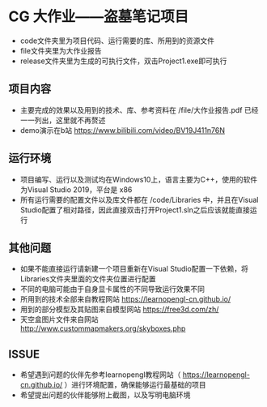 # CG 大作业——盗墓笔记项目

- code文件夹里为项目代码、运行需要的库、所用到的资源文件
- file文件夹里为大作业报告
- release文件夹里为生成的可执行文件，双击Project1.exe即可执行

## 项目内容

- 主要完成的效果以及用到的技术、库、参考资料在 /file/大作业报告.pdf 已经一一列出，这里就不再赘述
- demo演示在b站 https://www.bilibili.com/video/BV19J411n76N

## 运行环境

- 项目编写、运行以及测试均在Windows10上，语言主要为C++，使用的软件为Visual Studio 2019，平台是 x86
- 所有运行需要的配置文件以及库文件都在 /code/Libraries 中，并且在Visual Studio配置了相对路径，因此直接双击打开Project1.sln之后应该就能直接运行 

## 其他问题

- 如果不能直接运行请新建一个项目重新在Visual Studio配置一下依赖，将Libraries文件夹里面的文件夹位置进行配置
- 不同的电脑可能由于自身显卡属性的不同导致运行效果不同
- 所用到的技术全部来自教程网站 https://learnopengl-cn.github.io/ 
- 用到的部分模型及其贴图来自模型网站 https://free3d.com/zh/
- 天空盒图片文件来自网站 http://www.custommapmakers.org/skyboxes.php

## ISSUE

- 希望遇到问题的伙伴先参考learnopengl教程网站（ https://learnopengl-cn.github.io/ ）进行环境配置，确保能够运行最基础的项目
- 希望提出问题的伙伴能够附上截图，以及写明电脑环境
